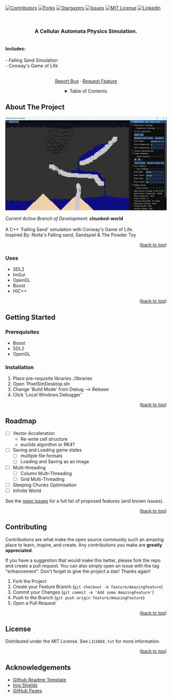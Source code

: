 <a name="readme-top"></a>
<!-- PROJECT SHIELDS -->
<!--
*** I'm using markdown "reference style" links for readability.
*** Reference links are enclosed in brackets [ ] instead of parentheses ( ).
*** See the bottom of this document for the declaration of the reference variables
*** for contributors-url, forks-url, etc. This is an optional, concise syntax you may use.
*** https://www.markdownguide.org/basic-syntax/#reference-style-links
-->
[![Contributors][contributors-shield]][contributors-url]
[![Forks][forks-shield]][forks-url]
[![Stargazers][stars-shield]][stars-url]
[![Issues][issues-shield]][issues-url]
[![MIT License][license-shield]][license-url]
[![LinkedIn][linkedin-shield]][linkedin-url]

<!-- PROJECT LOGO -->
<br />
<div align="center">
  <a href="https://github.com/TheCookies/Falling-Sand">
<!--     <img src="images/logo.png" alt="Logo" width="80" height="80"> -->
  </a>

<h3 align="center">A Cellular Automata Physics Simulation.</h3>
  <p align="center">
    <div style="text-align: left; padding: 0px;">
      <div style="text-align: left; display: inline-block; padding-right: 10px;">
        <h4>Includes:</h4>   
        <p>
            - Falling Sand Simulation
            <br />
            - Conway's Game of Life
        </p>
      </div>
    </div>
    <!--<br />-->
    <!--<a href="https://github.com/github_username/repo_name"><strong>Explore the docs »</strong></a>-->
    <!--<br />-->
    <br />
    <!--<a href="https://github.com/github_username/repo_name">View Demo</a>-->
    <!--·-->
    <a href="https://github.com/TheCookiess/Falling-Sand/issues">Report Bug</a>
    ·
    <a href="https://github.com/TheCookiess/Falling-Sand/issues">Request Feature</a>
  </p>
</div>


<!-- TABLE OF CONTENTS -->
<div style="text-align: center;">
<details>
  <summary>Table of Contents</summary>
  <ol style="text-align: center; display: inline-block;">
    <li>
      <a href="#about-the-project">About The Project</a>
      <ul>
        <li><a href="#built-with">Built With</a></li>
      </ul>
    </li>
    <li>
      <a href="#getting-started">Getting Started</a>
      <ul>
        <li><a href="#prerequisites">Prerequisites</a></li>
        <li><a href="#installation">Installation</a></li>
      </ul>
    </li>
    <li><a href="#usage">Usage</a></li>
    <li><a href="#roadmap">Roadmap</a></li>
    <li><a href="#contributing">Contributing</a></li>
    <li><a href="#license">License</a></li>
    <li><a href="#contact">Contact</a></li>
    <li><a href="#acknowledgments">Acknowledgments</a></li>
  </ol>
</details>
</div>

<!-- ABOUT THE PROJECT -->
## About The Project

![demo-screenshot]

<p>
  <i> Current Active Branch of Development: </i> 
  <b> chunked-world </b>
  <br /> <br />
  A C++ 'Falling Sand' simulation with Conway's Game of Life.
  <br /> 
  Inspired By: Noita's Falling sand, Sandspiel & The Powder Toy
</p>

<p align="right">(<a href="#readme-top">back to top</a>)</p>

### Uses
* SDL2
* ImGui
* OpenGL
* Boost
* HIC++


<p align="right">(<a href="#readme-top">back to top</a>)</p>


<!-- GETTING STARTED -->
## Getting Started

### Prerequisites
* Boost
* SDL2
* OpenGL


### Installation
<!-- talk about installing boost at some point... -->

1. Place pre-requisite libraries ./libraries
2. Open 'PixelSimDesktop.sln
3. Change 'Build Mode' from Debug --> Release
4. Click 'Local Windows Debugger'

<p align="right">(<a href="#readme-top">back to top</a>)</p>



<!-- USAGE EXAMPLES -->
<!--## Usage-->

<!--Use this space to show useful examples of how a project can be used. Additional screenshots, code examples and demos work well in this space. You may also link to more resources.-->

<!--<p align="right">(<a href="#readme-top">back to top</a>)</p>-->



<!-- ROADMAP -->
## Roadmap

- [ ] Vector Acceleration
    - Re-write cell structure
    - euclids algorithm or RK4?
- [ ] Saving and Loading game states
    - [ ] multiple file formats
    - [ ] Loading and Saving as an image
- [ ] Multi-threading
    - [ ] Column Multi-Threading
    - [ ] Grid Multi-Threading
- [ ] Sleeping Chunks Optimisation
- [ ] Infinite World

See the [open issues](https://github.com/github_username/repo_name/issues) for a full list of proposed features (and known issues).

<p align="right">(<a href="#readme-top">back to top</a>)</p>



<!-- CONTRIBUTING -->
## Contributing

Contributions are what make the open source community such an amazing place to learn, inspire, and create. Any contributions you make are **greatly appreciated**.

If you have a suggestion that would make this better, please fork the repo and create a pull request. You can also simply open an issue with the tag "enhancement".
Don't forget to give the project a star! Thanks again!

1. Fork the Project
2. Create your Feature Branch (`git checkout -b feature/AmazingFeature`)
3. Commit your Changes (`git commit -m 'Add some AmazingFeature'`)
4. Push to the Branch (`git push origin feature/AmazingFeature`)
5. Open a Pull Request

<p align="right">(<a href="#readme-top">back to top</a>)</p>



<!-- LICENSE -->
## License

Distributed under the MIT License. See `LICENSE.txt` for more information.

<p align="right">(<a href="#readme-top">back to top</a>)</p>


<!-- Acknowledgements -->
## Acknowledgements

* [Github Readme Template](https://github.com/othneildrew/Best-README-Template/)
* [Img Shields](https://shields.io)
* [GitHub Pages](https://pages.github.com)

<!-- MARKDOWN LINKS & IMAGES -->
<!-- https://www.markdownguide.org/basic-syntax/#reference-style-links -->
[demo-screenshot]: Resources/Pictures/falling-sand-demo.png
[contributors-shield]: https://img.shields.io/github/contributors/TheCookiess/Falling-Sand.svg?style=for-the-badge
[contributors-url]: https://github.com/TheCookiess/Falling-Sand/graphs/contributors
[forks-shield]: https://img.shields.io/github/forks/TheCookiess/Falling-Sand.svg?style=for-the-badge
[forks-url]: https://github.com/TheCookiess/Falling-Sand/network/members
[stars-shield]: https://img.shields.io/github/stars/TheCookiess/Falling-Sand.svg?style=for-the-badge
[stars-url]: https://github.com/TheCookiess/Falling-Sand/stargazers
[issues-shield]: https://img.shields.io/github/issues/TheCookiess/Falling-Sand.svg?style=for-the-badge
[issues-url]: https://github.com/TheCookiess/Falling-Sand/issues
[license-shield]: https://img.shields.io/github/license/TheCookiess/Falling-Sand.svg?style=for-the-badge
[license-url]: https://github.com/TheCookiess/Falling-Sand/blob/master/LICENSE.txt
[linkedin-shield]: https://img.shields.io/badge/-LinkedIn-black.svg?style=for-the-badge&logo=linkedin&colorB=555
[linkedin-url]: https://www.linkedin.com/in/tom-crawley-30910b273/
[product-screenshot]: images/screenshot.png 
[readme-template]: https://github.com/othneildrew/Best-README-Template/
